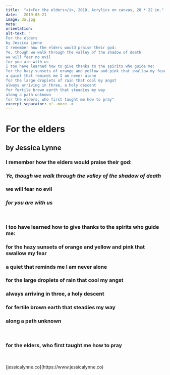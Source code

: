 ```yaml
---
title:  "<i>For the elders</i>, 2018, Acrylics on canvas, 28 * 22 in."
date:   2019-05-21
image: 3a.jpg
meta:
orientation:
alt-text: "
For the elders
by Jessica Lynne
I remember how the elders would praise their god:
Ye, though we walk through the valley of the shadow of death
we will fear no evil
for you are with us
I too have learned how to give thanks to the spirits who guide me:
for the hazy sunsets of orange and yellow and pink that swallow my fear
a quiet that reminds me I am never alone
for the large droplets of rain that cool my angst
always arriving in three, a holy descent
for fertile brown earth that steadies my way
along a path unknown
for the elders, who first taught me how to pray"
excerpt_separator: <!--more-->
---
```


# For the elders

## by Jessica Lynne

### I remember how the elders would praise their god:
### <i>Ye, though we walk through the valley of the shadow of death</i>
### we will fear no evil
### <i>for you are with us</i>
&nbsp; <br>
<!--more-->
### I too have learned how to give thanks to the spirits who guide me:
### for the hazy sunsets of orange and yellow and pink that swallow my fear
### a quiet that reminds me I am never alone
### for the large droplets of rain that cool my angst
### always arriving in three, a holy descent
### for fertile brown earth that steadies my way
### along a path unknown
 <br>

### for the elders, who first taught me how to pray

<br>
<br>
[jessicalynne.co](https://www.jessicalynne.co)
